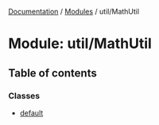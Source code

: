 [Documentation](../README.md) / [Modules](../modules.md) / util/MathUtil

# Module: util/MathUtil

## Table of contents

### Classes

- [default](../classes/util_MathUtil.default.md)
